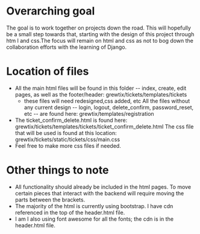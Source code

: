 Overarching goal
================
The goal is to work together on projects down the road. This will hopefully be a small step towards that, starting with the design of this project through htm l and css.The focus will remain on html and css as not to bog down the collaboration efforts with the learning of Django.

Location of files
================
 * All the main html files will be found in this folder -- index, create, edit pages, as well as the footer/header: grewtix/tickets/templates/tickets
    * these files will need redesigned,css added, etc
All the files without any current design -- login, logout, delete_confirm, password_reset, etc -- are found here: grewtix/templates/registration
 * The ticket_confirm_delete.html is found here: grewtix/tickets/templates/tickets/ticket_confirm_delete.html
The css file that will be used is found at this location: grewtix/tickets/static/tickets/css/main.css
 * Feel free to make more css files if needed.

Other things to note
================
 * All functionality should already be included in the html pages. To move certain pieces that interact with the backend
  will require moving the parts between the brackets.
 * The majority of the html is currently using bootstrap. I have cdn referenced in the top of the header.html file.
 * I am I also using font awesome for all the fonts; the cdn is in the header.html file.
